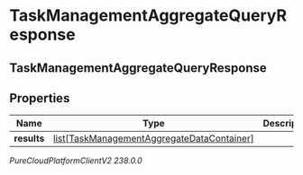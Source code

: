 # TaskManagementAggregateQueryResponse

## TaskManagementAggregateQueryResponse

## Properties

|Name | Type | Description | Notes|
|------------ | ------------- | ------------- | -------------|
| **results** | [list[TaskManagementAggregateDataContainer]](TaskManagementAggregateDataContainer) |  | [optional] |



_PureCloudPlatformClientV2 238.0.0_
